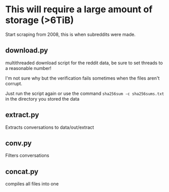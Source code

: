 # This will require a large amount of storage (>6TiB)

Start scraping from 2008, this is when subreddits were made.

## download.py
multithreaded download script for the reddit data, be sure to set threads to a reasonable number!

I'm not sure why but the verification fails sometimes when the files aren't corrupt.

Just run the script again or use the command `sha256sum -c sha256sums.txt`
in the directory you stored the data

## extract.py
Extracts conversations to data/out/extract

## conv.py
Filters conversations

## concat.py
compiles all files into one
